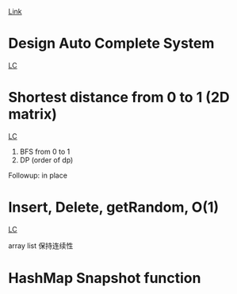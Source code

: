 [Link](https://www.youtube.com/watch?v=py0YJiIMDLk&list=PLbhaS_83B97tXFdQcgvq_AFaR1lRZoUWM&index=4&t=1216s)

# Design Auto Complete System 
[LC](https://leetcode.com/problems/design-search-autocomplete-system)

# Shortest distance from 0 to 1 (2D matrix)
[LC](https://leetcode.com/problems/01-matrix/solution/)

1. BFS from 0 to 1
2. DP (order of dp)

Followup: in place

# Insert, Delete, getRandom, O(1)
[LC](https://leetcode.com/problems/insert-delete-getrandom-o1)

array list 保持连续性

# HashMap Snapshot function